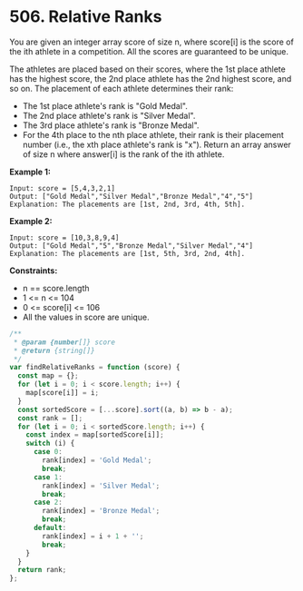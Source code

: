 # 506. Relative Ranks
You are given an integer array score of size n, where score[i] is the score of the ith athlete in a competition. All the scores are guaranteed to be unique.

The athletes are placed based on their scores, where the 1st place athlete has the highest score, the 2nd place athlete has the 2nd highest score, and so on. The placement of each athlete determines their rank:

- The 1st place athlete's rank is "Gold Medal".
- The 2nd place athlete's rank is "Silver Medal".
- The 3rd place athlete's rank is "Bronze Medal".
- For the 4th place to the nth place athlete, their rank is their placement number (i.e., the xth place athlete's rank is "x").
Return an array answer of size n where answer[i] is the rank of the ith athlete.

**Example 1:**
```
Input: score = [5,4,3,2,1]
Output: ["Gold Medal","Silver Medal","Bronze Medal","4","5"]
Explanation: The placements are [1st, 2nd, 3rd, 4th, 5th].
```
**Example 2:**
```
Input: score = [10,3,8,9,4]
Output: ["Gold Medal","5","Bronze Medal","Silver Medal","4"]
Explanation: The placements are [1st, 5th, 3rd, 2nd, 4th].
```

**Constraints:**

- n == score.length
- 1 <= n <= 104
- 0 <= score[i] <= 106
- All the values in score are unique.

```javascript
/**
 * @param {number[]} score
 * @return {string[]}
 */
var findRelativeRanks = function (score) {
  const map = {};
  for (let i = 0; i < score.length; i++) {
    map[score[i]] = i;
  }
  const sortedScore = [...score].sort((a, b) => b - a);
  const rank = [];
  for (let i = 0; i < sortedScore.length; i++) {
    const index = map[sortedScore[i]];
    switch (i) {
      case 0:
        rank[index] = 'Gold Medal';
        break;
      case 1:
        rank[index] = 'Silver Medal';
        break;
      case 2:
        rank[index] = 'Bronze Medal';
        break;
      default:
        rank[index] = i + 1 + '';
        break;
    }
  }
  return rank;
};
```
